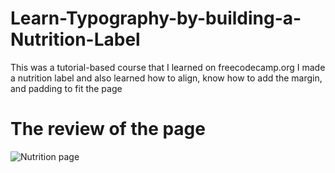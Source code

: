 # Learn-Typography-by-building-a-Nutrition-Label
This was a tutorial-based course that I learned on freecodecamp.org
I made a nutrition label and also learned how to align, know how to add the margin, and padding to fit the page
# The review of the page 
![Nutrition page](https://github.com/chidu100/Learn-Typography-by-building-a-Nutrition-Label/assets/84296528/a1082a37-ca79-4403-8e48-fd54ac0025b6)
